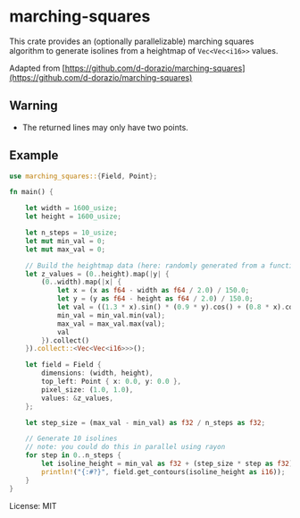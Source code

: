 # marching-squares

This crate provides an (optionally parallelizable)
marching squares algorithm to generate isolines from
a heightmap of `Vec<Vec<i16>>` values.

Adapted from [https://github.com/d-dorazio/marching-squares](https://github.com/d-dorazio/marching-squares)

## Warning

- The returned lines may only have two points.

## Example

```rust
use marching_squares::{Field, Point};

fn main() {

    let width = 1600_usize;
    let height = 1600_usize;

    let n_steps = 10_usize;
    let mut min_val = 0;
    let mut max_val = 0;

    // Build the heightmap data (here: randomly generated from a function)
    let z_values = (0..height).map(|y| {
        (0..width).map(|x| {
            let x = (x as f64 - width as f64 / 2.0) / 150.0;
            let y = (y as f64 - height as f64 / 2.0) / 150.0;
            let val = ((1.3 * x).sin() * (0.9 * y).cos() + (0.8 * x).cos() * (1.9 * y).sin() + (y * 0.2 * x).cos()) as i16;
            min_val = min_val.min(val);
            max_val = max_val.max(val);
            val
        }).collect()
    }).collect::<Vec<Vec<i16>>>();

    let field = Field {
        dimensions: (width, height),
        top_left: Point { x: 0.0, y: 0.0 },
        pixel_size: (1.0, 1.0),
        values: &z_values,
    };

    let step_size = (max_val - min_val) as f32 / n_steps as f32;

    // Generate 10 isolines
    // note: you could do this in parallel using rayon
    for step in 0..n_steps {
        let isoline_height = min_val as f32 + (step_size * step as f32);
        println!("{:#?}", field.get_contours(isoline_height as i16));
    }
}
```

License: MIT
